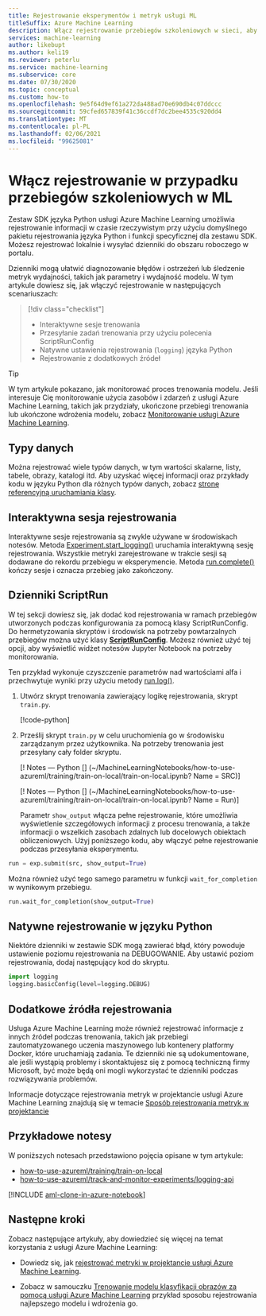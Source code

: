 ```yaml
---
title: Rejestrowanie eksperymentów i metryk usługi ML
titleSuffix: Azure Machine Learning
description: Włącz rejestrowanie przebiegów szkoleniowych w sieci, aby monitorować metryki uruchamiania w czasie rzeczywistym oraz pomóc w diagnozowaniu błędów i ostrzeżeń.
services: machine-learning
author: likebupt
ms.author: keli19
ms.reviewer: peterlu
ms.service: machine-learning
ms.subservice: core
ms.date: 07/30/2020
ms.topic: conceptual
ms.custom: how-to
ms.openlocfilehash: 9e5f64d9ef61a272da488ad70e690db4c07ddccc
ms.sourcegitcommit: 59cfed657839f41c36ccdf7dc2bee4535c920dd4
ms.translationtype: MT
ms.contentlocale: pl-PL
ms.lasthandoff: 02/06/2021
ms.locfileid: "99625081"
---
```

# <a name="enable-logging-in-ml-training-runs"></a>Włącz rejestrowanie w przypadku przebiegów szkoleniowych w ML


Zestaw SDK języka Python usługi Azure Machine Learning umożliwia rejestrowanie informacji w czasie rzeczywistym przy użyciu domyślnego pakietu rejestrowania języka Python i funkcji specyficznej dla zestawu SDK. Możesz rejestrować lokalnie i wysyłać dzienniki do obszaru roboczego w portalu.

Dzienniki mogą ułatwić diagnozowanie błędów i ostrzeżeń lub śledzenie metryk wydajności, takich jak parametry i wydajność modelu. W tym artykule dowiesz się, jak włączyć rejestrowanie w następujących scenariuszach:

> [!div class="checklist"]
> * Interaktywne sesje trenowania
> * Przesyłanie zadań trenowania przy użyciu polecenia ScriptRunConfig
> * Natywne ustawienia rejestrowania (`logging`) języka Python
> * Rejestrowanie z dodatkowych źródeł


> [!TIP]
> W tym artykule pokazano, jak monitorować proces trenowania modelu. Jeśli interesuje Cię monitorowanie użycia zasobów i zdarzeń z usługi Azure Machine Learning, takich jak przydziały, ukończone przebiegi trenowania lub ukończone wdrożenia modelu, zobacz [Monitorowanie usługi Azure Machine Learning](monitor-azure-machine-learning.md).

## <a name="data-types"></a>Typy danych

Można rejestrować wiele typów danych, w tym wartości skalarne, listy, tabele, obrazy, katalogi itd. Aby uzyskać więcej informacji oraz przykłady kodu w języku Python dla różnych typów danych, zobacz [stronę referencyjną uruchamiania klasy](/python/api/azureml-core/azureml.core.run%28class%29?preserve-view=true&view=azure-ml-py).

## <a name="interactive-logging-session"></a>Interaktywna sesja rejestrowania

Interaktywne sesje rejestrowania są zwykle używane w środowiskach notesów. Metoda [Experiment.start_logging()](/python/api/azureml-core/azureml.core.experiment%28class%29?preserve-view=true&view=azure-ml-py#&preserve-view=truestart-logging--args----kwargs-) uruchamia interaktywną sesję rejestrowania. Wszystkie metryki zarejestrowane w trakcie sesji są dodawane do rekordu przebiegu w eksperymencie. Metoda [run.complete()](/python/api/azureml-core/azureml.core.run%28class%29?preserve-view=true&view=azure-ml-py#&preserve-view=truecomplete--set-status-true-) kończy sesje i oznacza przebieg jako zakończony.

## <a name="scriptrun-logs"></a>Dzienniki ScriptRun

W tej sekcji dowiesz się, jak dodać kod rejestrowania w ramach przebiegów utworzonych podczas konfigurowania za pomocą klasy ScriptRunConfig. Do hermetyzowania skryptów i środowisk na potrzeby powtarzalnych przebiegów można użyć klasy [**ScriptRunConfig**](/python/api/azureml-core/azureml.core.scriptrunconfig?preserve-view=true&view=azure-ml-py). Możesz również użyć tej opcji, aby wyświetlić widżet notesów Jupyter Notebook na potrzeby monitorowania.

Ten przykład wykonuje czyszczenie parametrów nad wartościami alfa i przechwytuje wyniki przy użyciu metody [run.log()](/python/api/azureml-core/azureml.core.run%28class%29?preserve-view=true&view=azure-ml-py#&preserve-view=truelog-name--value--description----).

1. Utwórz skrypt trenowania zawierający logikę rejestrowania, skrypt `train.py`.

   [!code-python[](~/MachineLearningNotebooks/how-to-use-azureml/training/train-on-local/train.py)]


1. Prześlij skrypt ```train.py``` w celu uruchomienia go w środowisku zarządzanym przez użytkownika. Na potrzeby trenowania jest przesyłany cały folder skryptu.

   [! Notes — Python [] (~/MachineLearningNotebooks/how-to-use-azureml/training/train-on-local/train-on-local.ipynb? Name = SRC)]


   [! Notes — Python [] (~/MachineLearningNotebooks/how-to-use-azureml/training/train-on-local/train-on-local.ipynb? Name = Run)]

    Parametr `show_output` włącza pełne rejestrowanie, które umożliwia wyświetlenie szczegółowych informacji z procesu trenowania, a także informacji o wszelkich zasobach zdalnych lub docelowych obiektach obliczeniowych. Użyj poniższego kodu, aby włączyć pełne rejestrowanie podczas przesyłania eksperymentu.

```python
run = exp.submit(src, show_output=True)
```

Można również użyć tego samego parametru w funkcji `wait_for_completion` w wynikowym przebiegu.

```python
run.wait_for_completion(show_output=True)
```

## <a name="native-python-logging"></a>Natywne rejestrowanie w języku Python

Niektóre dzienniki w zestawie SDK mogą zawierać błąd, który powoduje ustawienie poziomu rejestrowania na DEBUGOWANIE. Aby ustawić poziom rejestrowania, dodaj następujący kod do skryptu.

```python
import logging
logging.basicConfig(level=logging.DEBUG)
```

## <a name="additional-logging-sources"></a>Dodatkowe źródła rejestrowania

Usługa Azure Machine Learning może również rejestrować informacje z innych źródeł podczas trenowania, takich jak przebiegi zautomatyzowanego uczenia maszynowego lub kontenery platformy Docker, które uruchamiają zadania. Te dzienniki nie są udokumentowane, ale jeśli wystąpią problemy i skontaktujesz się z pomocą techniczną firmy Microsoft, być może będą oni mogli wykorzystać te dzienniki podczas rozwiązywania problemów.

Informacje dotyczące rejestrowania metryk w projektancie usługi Azure Machine Learning znajdują się w temacie [Sposób rejestrowania metryk w projektancie](how-to-track-designer-experiments.md)

## <a name="example-notebooks"></a>Przykładowe notesy

W poniższych notesach przedstawiono pojęcia opisane w tym artykule:
* [how-to-use-azureml/training/train-on-local](https://github.com/Azure/MachineLearningNotebooks/blob/master/how-to-use-azureml/training/train-on-local)
* [how-to-use-azureml/track-and-monitor-experiments/logging-api](https://github.com/Azure/MachineLearningNotebooks/blob/master/how-to-use-azureml/track-and-monitor-experiments/logging-api)

[!INCLUDE [aml-clone-in-azure-notebook](../../includes/aml-clone-for-examples.md)]

## <a name="next-steps"></a>Następne kroki

Zobacz następujące artykuły, aby dowiedzieć się więcej na temat korzystania z usługi Azure Machine Learning:

* Dowiedz się, jak [rejestrować metryki w projektancie usługi Azure Machine Learning](how-to-track-designer-experiments.md).

* Zobacz w samouczku [Trenowanie modelu klasyfikacji obrazów za pomocą usługi Azure Machine Learning](tutorial-train-models-with-aml.md) przykład sposobu rejestrowania najlepszego modelu i wdrożenia go.
